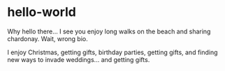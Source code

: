 # hello-world

Why hello there... I see you enjoy long walks on the beach and sharing chardonay. Wait, wrong bio.

I enjoy Christmas, getting gifts, birthday parties, getting gifts, and finding new ways to invade weddings... and getting gifts.
